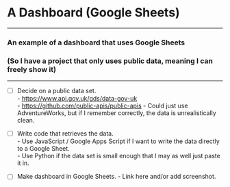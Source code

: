 # A Dashboard (Google Sheets)

---

### An example of a dashboard that uses Google Sheets
### (So I have a project that only uses public data, meaning I can freely show it)

---

- [ ] Decide on a public data set.\
      - https://www.api.gov.uk/gds/data-gov-uk \
      - https://github.com/public-apis/public-apis
      - Could just use AdventureWorks, but if I remember correctly, the data is unrealistically clean.
- [ ] Write code that retrieves the data.\
      - Use JavaScript / Google Apps Script if I want to write the data directly to a Google Sheet.\
      - Use Python if the data set is small enough that I may as well just paste it in.
- [ ] Make dashboard in Google Sheets.
      - Link here and/or add screenshot.

